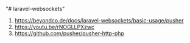 "# laravel-websockets"

1. https://beyondco.de/docs/laravel-websockets/basic-usage/pusher
2. https://youtu.be/rNOGLLPXzwc
3. https://github.com/pusher/pusher-http-php
